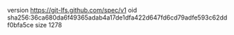 version https://git-lfs.github.com/spec/v1
oid sha256:36ca680da6f49365adab4a17de1dfa422d647fd6cd79adfe593c62ddf0bfa5ce
size 1278
